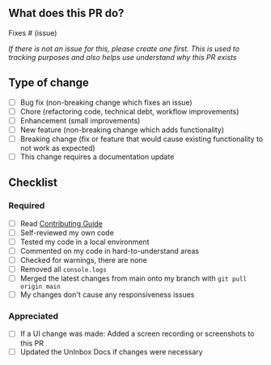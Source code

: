 ## What does this PR do?

<!-- Please include a summary of the change and which issue is fixed. Please also include relevant motivation and context. List any dependencies that are required for this change. -->

Fixes # (issue)

_If there is not an issue for this, please create one first. This is used to tracking purposes and also helps use understand why this PR exists_

<!-- If there isn't an issue for this PR, please re-review our Contributing Guide and create an issue -->

## Type of change

<!-- Please mark the relevant points by using [x] -->

- [ ] Bug fix (non-breaking change which fixes an issue)
- [ ] Chore (refactoring code, technical debt, workflow improvements)
- [ ] Enhancement (small improvements)
- [ ] New feature (non-breaking change which adds functionality)
- [ ] Breaking change (fix or feature that would cause existing functionality to not work as expected)
- [ ] This change requires a documentation update

## Checklist

<!-- We're starting to get more and more contributions. Please help us making this efficient for all of us and go through this checklist. Please tick off what you did  -->

### Required

- [ ] Read [Contributing Guide](https://github.com/un/inbox/blob/main/CONTRIBUTING.md)
- [ ] Self-reviewed my own code
- [ ] Tested my code in a local environment
- [ ] Commented on my code in hard-to-understand areas
- [ ] Checked for warnings, there are none
- [ ] Removed all `console.logs`
- [ ] Merged the latest changes from main onto my branch with `git pull origin main`
- [ ] My changes don't cause any responsiveness issues

### Appreciated

- [ ] If a UI change was made: Added a screen recording or screenshots to this PR
- [ ] Updated the UnInbox Docs if changes were necessary
